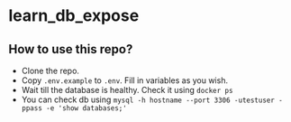# learn_db_expose

## How to use this repo?
- Clone the repo.
- Copy `.env.example` to `.env`. Fill in variables as you wish.
- Wait till the database is healthy. Check it using `docker ps`
- You can check db using `mysql -h hostname --port 3306 -utestuser -ppass -e 'show databases;'`
